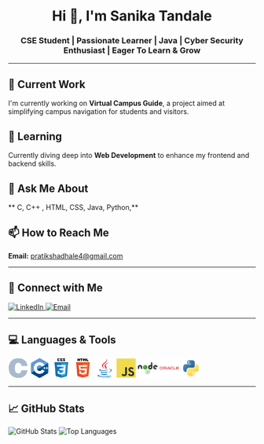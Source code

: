 <h1 align="center">Hi 👋, I'm Sanika Tandale</h1>
<h3 align="center">CSE Student | Passionate Learner | Java | Cyber Security Enthusiast | Eager To Learn & Grow</h3>

---

## 🔭 Current Work
I'm currently working on **Virtual Campus Guide**, a project aimed at simplifying campus navigation for students and visitors.

## 🌱 Learning
Currently diving deep into **Web Development** to enhance my frontend and backend skills.

## 💬 Ask Me About
** C, C++ , HTML, CSS, Java, Python,**

## 📫 How to Reach Me
**Email:** [pratikshadhale4@gmail.com](mailto:pratikshadhale4@gmail.com)

---

## 🔗 Connect with Me
<p align="left">
  <a href="https://linkedin.com/in/pratikshadhale" target="_blank">
    <img src="https://img.shields.io/badge/LinkedIn-0077B5?style=for-the-badge&logo=linkedin&logoColor=white" alt="LinkedIn"/>
  </a>
  <a href="mailto:pratikshadhale4@gmail.com" target="_blank">
    <img src="https://img.shields.io/badge/Email-D14836?style=for-the-badge&logo=gmail&logoColor=white" alt="Email"/>
  </a>
</p>

---

## 💻 Languages & Tools
<p align="left">
  <a href="https://www.cprogramming.com/" target="_blank"><img src="https://raw.githubusercontent.com/devicons/devicon/master/icons/c/c-original.svg" alt="C" width="40" height="40"/></a>
  <a href="https://www.w3schools.com/cpp/" target="_blank"><img src="https://raw.githubusercontent.com/devicons/devicon/master/icons/cplusplus/cplusplus-original.svg" alt="C++" width="40" height="40"/></a>
  <a href="https://www.w3schools.com/css/" target="_blank"><img src="https://raw.githubusercontent.com/devicons/devicon/master/icons/css3/css3-original-wordmark.svg" alt="CSS3" width="40" height="40"/></a>
  <a href="https://www.w3.org/html/" target="_blank"><img src="https://raw.githubusercontent.com/devicons/devicon/master/icons/html5/html5-original-wordmark.svg" alt="HTML5" width="40" height="40"/></a>
  <a href="https://www.java.com" target="_blank"><img src="https://raw.githubusercontent.com/devicons/devicon/master/icons/java/java-original.svg" alt="Java" width="40" height="40"/></a>
  <a href="https://developer.mozilla.org/en-US/docs/Web/JavaScript" target="_blank"><img src="https://raw.githubusercontent.com/devicons/devicon/master/icons/javascript/javascript-original.svg" alt="JavaScript" width="40" height="40"/></a>
  <a href="https://nodejs.org" target="_blank"><img src="https://raw.githubusercontent.com/devicons/devicon/master/icons/nodejs/nodejs-original-wordmark.svg" alt="NodeJS" width="40" height="40"/></a>
  <a href="https://www.oracle.com/" target="_blank"><img src="https://raw.githubusercontent.com/devicons/devicon/master/icons/oracle/oracle-original.svg" alt="Oracle" width="40" height="40"/></a>
  <a href="https://www.python.org" target="_blank"><img src="https://raw.githubusercontent.com/devicons/devicon/master/icons/python/python-original.svg" alt="Python" width="40" height="40"/></a>
</p>

---

## 📈 GitHub Stats
<p align="left">
  <img src="https://github-readme-stats.vercel.app/api?username=pratikshadhale&show_icons=true&theme=radical" alt="GitHub Stats" />
  <img src="https://github-readme-stats.vercel.app/api/top-langs/?username=pratikshadhale&layout=compact&theme=radical" alt="Top Languages"/>
</p>
